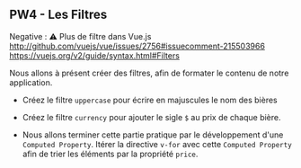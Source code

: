 ## PW4 - Les Filtres

Negative
: ⚠️ Plus de filtre dans Vue.js
http://github.com/vuejs/vue/issues/2756#issuecomment-215503966
https://vuejs.org/v2/guide/syntax.html#Filters

Nous allons à présent créer des filtres, afin de formater le contenu de notre application.

* Créez le filtre `uppercase` pour écrire en majuscules le nom des bières

* Créez le filtre `currency` pour ajouter le sigle `$` au prix de chaque bière.

* Nous allons terminer cette partie pratique par le développement d'une `Computed Property`. Itérer la directive `v-for` avec cette `Computed Property` afin de trier les éléments par la propriété `price`.

